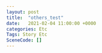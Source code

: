 ```yaml
---
layout: post
title:  "others_test"
date:   2021-02-04 11:00:00 +0000
categories: Etc
Tags: Story Etc
SceneCode: []
---
```

